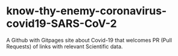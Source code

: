 # know-thy-enemy-coronavirus-covid19-SARS-CoV-2
A Github with Gitpages site about Covid-19 that welcomes PR (Pull Requests) of links with relevant Scientific data.
